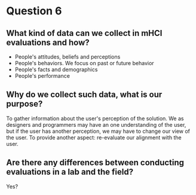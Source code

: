 # Question 6

## What kind of data can we collect in mHCI evaluations and how? 
* People's attitudes, beliefs and perceptions
* People's behaviors. We focus on past or future behavior
* People's facts and demographics
* People's performance


## Why do we collect such data, what is our purpose? 
To gather information about the user's perception of the solution. We as designers and programmers may have an one understanding of the user, but if the user has another perception, we may have to change our view of the user. To provide another aspect: re-evaluate our alignment with the user.

## Are there any differences between conducting evaluations in a lab and the field?

Yes?